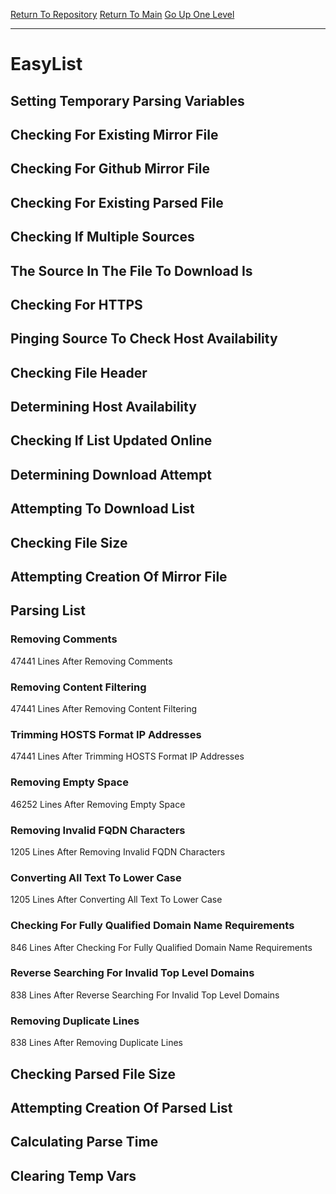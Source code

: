 [Return To Repository](https://github.com/deathbybandaid/piholeparser/)
[Return To Main](https://github.com/deathbybandaid/piholeparser/blob/master/RecentRunLogs/Mainlog.md)
[Go Up One Level](https://github.com/deathbybandaid/piholeparser/blob/master/RecentRunLogs/TopLevelScripts/30-Processing-External-Blacklists.md)
____________________________________
# EasyList
## Setting Temporary Parsing Variables
## Checking For Existing Mirror File
## Checking For Github Mirror File
## Checking For Existing Parsed File
## Checking If Multiple Sources
## The Source In The File To Download Is
## Checking For HTTPS
## Pinging Source To Check Host Availability
## Checking File Header
## Determining Host Availability
## Checking If List Updated Online
## Determining Download Attempt
## Attempting To Download List
## Checking File Size
## Attempting Creation Of Mirror File
## Parsing List
### Removing Comments
47441 Lines After Removing Comments
### Removing Content Filtering
47441 Lines After Removing Content Filtering
### Trimming HOSTS Format IP Addresses
47441 Lines After Trimming HOSTS Format IP Addresses
### Removing Empty Space
46252 Lines After Removing Empty Space
### Removing Invalid FQDN Characters
1205 Lines After Removing Invalid FQDN Characters
### Converting All Text To Lower Case
1205 Lines After Converting All Text To Lower Case
### Checking For Fully Qualified Domain Name Requirements
846 Lines After Checking For Fully Qualified Domain Name Requirements
### Reverse Searching For Invalid Top Level Domains
838 Lines After Reverse Searching For Invalid Top Level Domains
### Removing Duplicate Lines
838 Lines After Removing Duplicate Lines
## Checking Parsed File Size
## Attempting Creation Of Parsed List
## Calculating Parse Time
## Clearing Temp Vars

